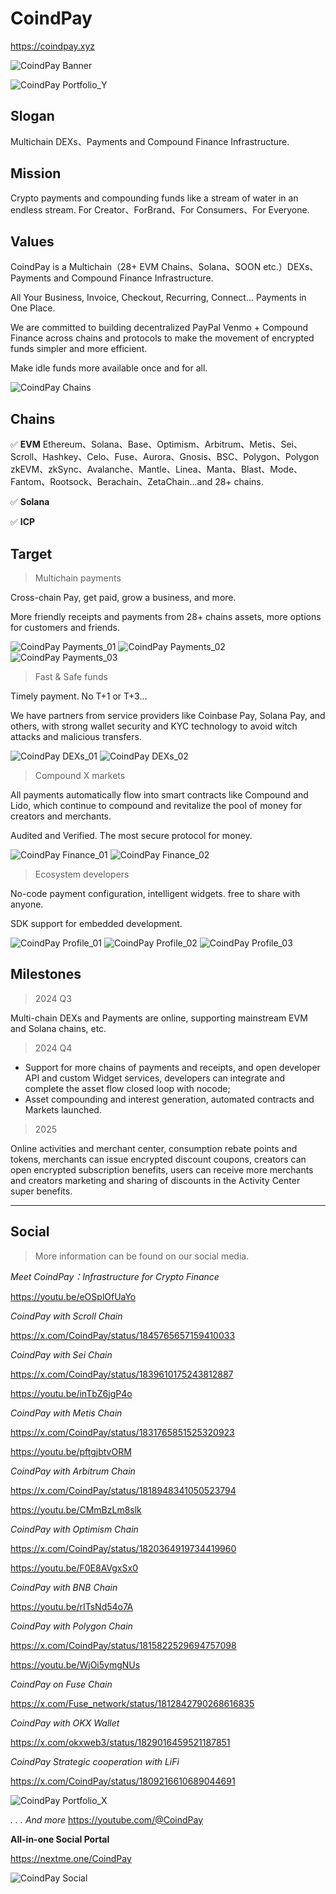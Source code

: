 # CoindPay

https://coindpay.xyz

![CoindPay Banner](https://cdn.coindpay.xyz/stream/brand/banner/brand_banner_default.jpg)

![CoindPay Portfolio_Y](https://cdn.coindpay.xyz/stream/brand/banner/dapp_cover_y.jpg)

## Slogan

Multichain DEXs、Payments and Compound Finance Infrastructure.

## Mission

Crypto payments and compounding funds like a stream of water in an endless stream.
For Creator、ForBrand、For Consumers、For Everyone.

## Values

CoindPay is a Multichain（28+ EVM Chains、Solana、SOON etc.）DEXs、Payments and Compound Finance Infrastructure.

All Your Business, Invoice, Checkout, Recurring, Connect... Payments in One Place.

We are committed to building decentralized PayPal Venmo + Compound Finance across chains and protocols to make the movement of encrypted funds simpler and more efficient.

Make idle funds more available once and for all.

![CoindPay Chains](https://res.cloudinary.com/travary/image/upload/w_2000/v1/prd-akindo-public/communities/description-images/eaj88POKvT64DVOm.jpg)

## Chains

✅ **EVM**
Ethereum、Solana、Base、Optimism、Arbitrum、Metis、Sei、Scroll、Hashkey、Celo、Fuse、Aurora、Gnosis、BSC、Polygon、Polygon zkEVM、zkSync、Avalanche、Mantle、Linea、Manta、Blast、Mode、Fantom、Rootsock、Berachain、ZetaChain...and 28+ chains.

✅ **Solana**

✅ **ICP**

## Target

> Multichain payments

Cross-chain Pay, get paid, grow a business, and more.

More friendly receipts and payments from 28+ chains assets, more options for customers and friends.

![CoindPay Payments_01](https://res.cloudinary.com/travary/image/upload/w_2000/v1/prd-akindo-public/communities/description-images/Wj1AZR1PMUEE1g6L.jpg)
![CoindPay Payments_02](https://res.cloudinary.com/travary/image/upload/w_800/v1/prd-akindo-public/communities/description-images/QlPqqQrOrF3ZQjax.jpg)
![CoindPay Payments_03](https://res.cloudinary.com/travary/image/upload/w_2000/v1/prd-akindo-public/communities/description-images/A8vnXMp9kHMo07ZKl.jpg)

> Fast & Safe funds

Timely payment. No T+1 or T+3...

We have partners from service providers like Coinbase Pay, Solana Pay, and others, with strong wallet security and KYC technology to avoid witch attacks and malicious transfers.

![CoindPay DEXs_01](https://res.cloudinary.com/travary/image/upload/w_2000/v1/prd-akindo-public/communities/description-images/gXjP2xEdDIOMjnR0.png)
![CoindPay DEXs_02](https://res.cloudinary.com/travary/image/upload/w_2000/v1/prd-akindo-public/communities/description-images/Mz3nr930RfqjmXPG.png)

> Compound X markets

All payments automatically flow into smart contracts like Compound and Lido, which continue to compound and revitalize the pool of money for creators and merchants.

Audited and Verified. The most secure protocol for money.

![CoindPay Finance_01](https://res.cloudinary.com/travary/image/upload/w_2000/v1/prd-akindo-public/communities/description-images/d8QggvODzidrNq8V.jpg)
![CoindPay Finance_02](https://res.cloudinary.com/travary/image/upload/w_2000/v1/prd-akindo-public/communities/description-images/JBKerRNJNS413KJB.png)

> Ecosystem developers

No-code payment configuration, intelligent widgets. free to share with anyone.

SDK support for embedded development.

![CoindPay Profile_01](https://res.cloudinary.com/travary/image/upload/w_2000/v1/prd-akindo-public/communities/description-images/wK7XWQ1gkhVoaMjB.png)
![CoindPay Profile_02](https://res.cloudinary.com/travary/image/upload/w_2000/v1/prd-akindo-public/communities/description-images/93RzzjMOPsGqVPqj.jpg)
![CoindPay Profile_03](https://res.cloudinary.com/travary/image/upload/w_800/v1/prd-akindo-public/communities/description-images/7mG884ZBjtdN3La2v.jpg)

## Milestones

> 2024 Q3

Multi-chain DEXs and Payments are online, supporting mainstream EVM and Solana chains, etc.

> 2024 Q4

- Support for more chains of payments and receipts, and open developer API and custom Widget services, developers can integrate and complete the asset flow closed loop with nocode;
- Asset compounding and interest generation, automated contracts and Markets launched.

> 2025

Online activities and merchant center, consumption rebate points and tokens, merchants can issue encrypted discount coupons, creators can open encrypted subscription benefits, users can receive more merchants and creators marketing and sharing of discounts in the Activity Center super benefits.

---

## Social

> More information can be found on our social media.

_Meet CoindPay：Infrastructure for Crypto Finance_

https://youtu.be/eOSplOfUaYo

_CoindPay with Scroll Chain_

https://x.com/CoindPay/status/1845765657159410033

_CoindPay with Sei Chain_

https://x.com/CoindPay/status/1839610175243812887

https://youtu.be/inTbZ6jgP4o

_CoindPay with Metis Chain_

https://x.com/CoindPay/status/1831765851525320923

https://youtu.be/pftgjbtvORM

_CoindPay with Arbitrum Chain_

https://x.com/CoindPay/status/1818948341050523794

https://youtu.be/CMmBzLm8slk

_CoindPay with Optimism Chain_

https://x.com/CoindPay/status/1820364919734419960

https://youtu.be/F0E8AVgxSx0

_CoindPay with BNB Chain_

https://youtu.be/rITsNd54o7A

_CoindPay with Polygon Chain_

https://x.com/CoindPay/status/1815822529694757098

https://youtu.be/WjOi5ymgNUs

_CoindPay on Fuse Chain_

https://x.com/Fuse_network/status/1812842790268616835

_CoindPay with OKX Wallet_

https://x.com/okxweb3/status/1829016459521187851

_CoindPay Strategic cooperation with LiFi_

https://x.com/CoindPay/status/1809216610689044691

![CoindPay Portfolio_X](https://cdn.coindpay.xyz/stream/brand/banner/dapp_cover_x.jpg)

_. . . And more_
https://youtube.com/@CoindPay

**All-in-one Social Portal**

https://nextme.one/CoindPay

![CoindPay Social](https://res.cloudinary.com/travary/image/upload/w_2000/v1/prd-akindo-public/communities/description-images/aAWEpP4g0UKPRemG.jpg)
